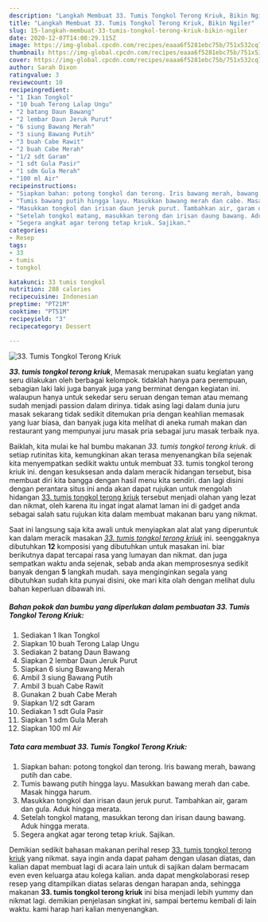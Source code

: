 ```yaml
---
description: "Langkah Membuat 33. Tumis Tongkol Terong Kriuk, Bikin Ngiler"
title: "Langkah Membuat 33. Tumis Tongkol Terong Kriuk, Bikin Ngiler"
slug: 15-langkah-membuat-33-tumis-tongkol-terong-kriuk-bikin-ngiler
date: 2020-12-07T14:08:29.115Z
image: https://img-global.cpcdn.com/recipes/eaaa6f5281ebc75b/751x532cq70/33-tumis-tongkol-terong-kriuk-foto-resep-utama.jpg
thumbnail: https://img-global.cpcdn.com/recipes/eaaa6f5281ebc75b/751x532cq70/33-tumis-tongkol-terong-kriuk-foto-resep-utama.jpg
cover: https://img-global.cpcdn.com/recipes/eaaa6f5281ebc75b/751x532cq70/33-tumis-tongkol-terong-kriuk-foto-resep-utama.jpg
author: Sarah Dixon
ratingvalue: 3
reviewcount: 10
recipeingredient:
- "1 Ikan Tongkol"
- "10 buah Terong Lalap Ungu"
- "2 batang Daun Bawang"
- "2 lembar Daun Jeruk Purut"
- "6 siung Bawang Merah"
- "3 siung Bawang Putih"
- "3 buah Cabe Rawit"
- "2 buah Cabe Merah"
- "1/2 sdt Garam"
- "1 sdt Gula Pasir"
- "1 sdm Gula Merah"
- "100 ml Air"
recipeinstructions:
- "Siapkan bahan: potong tongkol dan terong. Iris bawang merah, bawang putih dan cabe."
- "Tumis bawang putih hingga layu. Masukkan bawang merah dan cabe. Masak hingga harum."
- "Masukkan tongkol dan irisan daun jeruk purut. Tambahkan air, garam dan gula. Aduk hingga merata."
- "Setelah tongkol matang, masukkan terong dan irisan daung bawang. Aduk hingga merata."
- "Segera angkat agar terong tetap kriuk. Sajikan."
categories:
- Resep
tags:
- 33
- tumis
- tongkol

katakunci: 33 tumis tongkol 
nutrition: 288 calories
recipecuisine: Indonesian
preptime: "PT21M"
cooktime: "PT51M"
recipeyield: "3"
recipecategory: Dessert

---
```



![33. Tumis Tongkol Terong Kriuk](https://img-global.cpcdn.com/recipes/eaaa6f5281ebc75b/751x532cq70/33-tumis-tongkol-terong-kriuk-foto-resep-utama.jpg)

<b><i>33. tumis tongkol terong kriuk</i></b>, Memasak merupakan suatu kegiatan yang seru dilakukan oleh berbagai kelompok. tidaklah hanya para perempuan, sebagian laki laki juga banyak juga yang berminat dengan kegiatan ini. walaupun hanya untuk sekedar seru seruan dengan teman atau memang sudah menjadi passion dalam dirinya. tidak asing lagi dalam dunia juru masak sekarang tidak sedikit ditemukan pria dengan keahlian memasak yang luar biasa, dan banyak juga kita melihat di aneka rumah makan dan restaurant yang mempunyai juru masak pria sebagai juru masak terbaik nya.



Baiklah, kita mulai ke hal bumbu makanan <i>33. tumis tongkol terong kriuk</i>. di setiap rutinitas kita, kemungkinan akan terasa menyenangkan bila sejenak kita menyempatkan sedikit waktu untuk membuat 33. tumis tongkol terong kriuk ini. dengan kesuksesan anda dalam meracik hidangan tersebut, bisa membuat diri kita bangga dengan hasil menu kita sendiri. dan lagi disini dengan perantara situs ini anda akan dapat rujukan untuk mengolah hidangan <u>33. tumis tongkol terong kriuk</u> tersebut menjadi olahan yang lezat dan nikmat, oleh karena itu ingat ingat alamat laman ini di gadget anda sebagai salah satu rujukan kita dalam membuat makanan baru yang nikmat.


Saat ini langsung saja kita awali untuk menyiapkan alat alat yang diperuntuk kan dalam meracik masakan <u><i>33. tumis tongkol terong kriuk</i></u> ini. seenggaknya dibutuhkan <b>12</b> komposisi yang dibutuhkan untuk masakan ini. biar berikutnya dapat tercapai rasa yang lumayan dan nikmat. dan juga sempatkan waktu anda sejenak, sebab anda akan memprosesnya sedikit banyak dengan <b>5</b> langkah mudah. saya menginginkan segala yang dibutuhkan sudah kita punyai disini, oke mari kita olah dengan melihat dulu bahan keperluan dibawah ini.

<!--inarticleads1-->

##### Bahan pokok dan bumbu yang diperlukan dalam pembuatan 33. Tumis Tongkol Terong Kriuk:

1. Sediakan 1 Ikan Tongkol
1. Siapkan 10 buah Terong Lalap Ungu
1. Sediakan 2 batang Daun Bawang
1. Siapkan 2 lembar Daun Jeruk Purut
1. Siapkan 6 siung Bawang Merah
1. Ambil 3 siung Bawang Putih
1. Ambil 3 buah Cabe Rawit
1. Gunakan 2 buah Cabe Merah
1. Siapkan 1/2 sdt Garam
1. Sediakan 1 sdt Gula Pasir
1. Siapkan 1 sdm Gula Merah
1. Siapkan 100 ml Air




<!--inarticleads2-->

##### Tata cara membuat 33. Tumis Tongkol Terong Kriuk:

1. Siapkan bahan: potong tongkol dan terong. Iris bawang merah, bawang putih dan cabe.
1. Tumis bawang putih hingga layu. Masukkan bawang merah dan cabe. Masak hingga harum.
1. Masukkan tongkol dan irisan daun jeruk purut. Tambahkan air, garam dan gula. Aduk hingga merata.
1. Setelah tongkol matang, masukkan terong dan irisan daung bawang. Aduk hingga merata.
1. Segera angkat agar terong tetap kriuk. Sajikan.




Demikian sedikit bahasan makanan perihal resep <u>33. tumis tongkol terong kriuk</u> yang nikmat. saya ingin anda dapat paham dengan ulasan diatas, dan kalian dapat membuat lagi di acara lain untuk di sajikan dalam bermacam even even keluarga atau kolega kalian. anda dapat mengkolaborasi resep resep yang ditampilkan diatas selaras dengan harapan anda, sehingga makanan <b>33. tumis tongkol terong kriuk</b> ini bisa menjadi lebih yummy dan nikmat lagi. demikian penjelasan singkat ini, sampai bertemu kembali di lain waktu. kami harap hari kalian menyenangkan.

